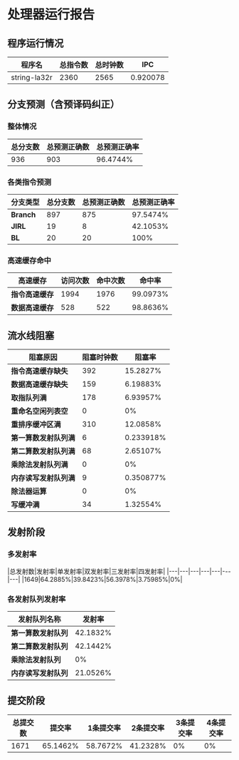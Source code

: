 # 处理器运行报告
## 程序运行情况
|程序名|总指令数|总时钟数|IPC|
|---|---|---|---|
|string-la32r|2360|2565|0.920078|

## 分支预测（含预译码纠正）
### 整体情况
|总分支数|总预测正确数|总预测正确率|
|---|---|---|
|936|903|96.4744%|

### 各类指令预测
|分支类型|总分支数|总预测正确数|总预测正确率|
|---|---|---|---|
|**Branch**| 897 | 875 | 97.5474%|
|**JIRL**| 19 | 8 | 42.1053%|
|**BL**| 20 | 20 | 100%|

### 高速缓存命中
|高速缓存|访问次数|命中次数|命中率|
|---|---|---|---|
|**指令高速缓存**| 1994 | 1976 | 99.0973%|
|**数据高速缓存**| 528 | 522 | 98.8636%|
## 流水线阻塞
|阻塞原因|阻塞时钟数|阻塞率|
|---|---|---|
|**指令高速缓存缺失**| 392 | 15.2827%|
|**数据高速缓存缺失**| 159 | 6.19883%|
|**取指队列满**| 178 | 6.93957%|
|**重命名空闲列表空**|0 | 0%|
|**重排序缓冲区满**|310 | 12.0858%|
|**第一算数发射队列满**|6 | 0.233918%|
|**第二算数发射队列满**|68 | 2.65107%|
|**乘除法发射队列满**|0 | 0%|
|**内存读写发射队列满**|9 | 0.350877%|
|**除法器运算**|0 | 0%|
|**写缓冲满**|34 | 1.32554%|

## 发射阶段
### 多发射率
|总发射数|发射率|单发射率|双发射率|三发射率|四发射率|
|---|---|---|---|---|---|---|
|1649|64.2885%|39.8423%|56.3978%|3.75985%|0%|

### 各发射队列发射率
|发射队列名称|发射率|
|---|---|
|**第一算数发射队列**|42.1832%|
|**第二算数发射队列**|42.1442%|
|**乘除法发射队列**|0%|
|**内存读写发射队列**|21.0526%|

## 提交阶段
|总提交数|提交率|1条提交率|2条提交率|3条提交率|4条提交率|
|---|---|---|---|---|---|
|1671|65.1462%|58.7672%|41.2328%|0%|0%|
